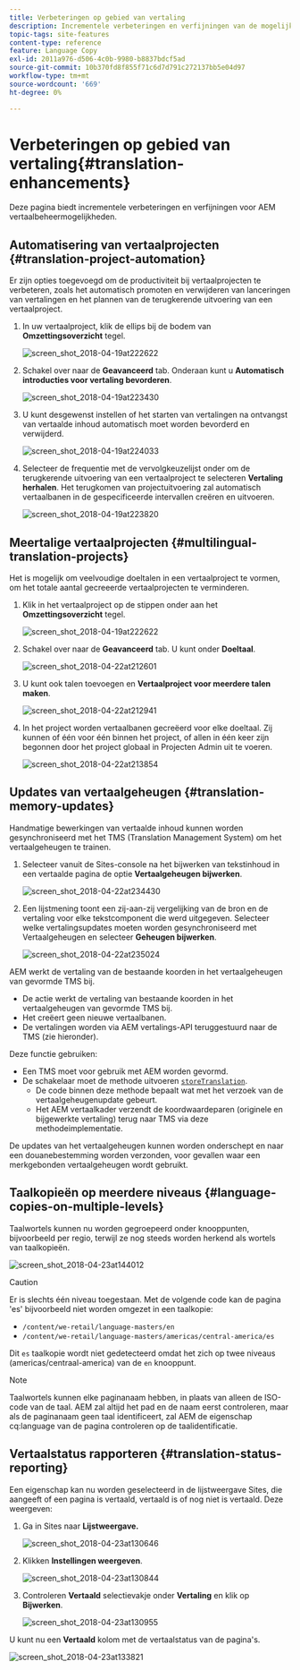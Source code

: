 ```yaml
---
title: Verbeteringen op gebied van vertaling
description: Incrementele verbeteringen en verfijningen van de mogelijkheden voor AEM vertaalbeheer.
topic-tags: site-features
content-type: reference
feature: Language Copy
exl-id: 2011a976-d506-4c0b-9980-b8837bdcf5ad
source-git-commit: 10b370fd8f855f71c6d7d791c272137bb5e04d97
workflow-type: tm+mt
source-wordcount: '669'
ht-degree: 0%

---
```


# Verbeteringen op gebied van vertaling{#translation-enhancements}

Deze pagina biedt incrementele verbeteringen en verfijningen voor AEM vertaalbeheermogelijkheden.

## Automatisering van vertaalprojecten {#translation-project-automation}

Er zijn opties toegevoegd om de productiviteit bij vertaalprojecten te verbeteren, zoals het automatisch promoten en verwijderen van lanceringen van vertalingen en het plannen van de terugkerende uitvoering van een vertaalproject.

1. In uw vertaalproject, klik de ellips bij de bodem van **Omzettingsoverzicht** tegel.

   ![screen_shot_2018-04-19at222622](assets/screen_shot_2018-04-19at222622.jpg)

1. Schakel over naar de **Geavanceerd** tab. Onderaan kunt u **Automatisch introducties voor vertaling bevorderen**.

   ![screen_shot_2018-04-19at223430](assets/screen_shot_2018-04-19at223430.jpg)

1. U kunt desgewenst instellen of het starten van vertalingen na ontvangst van vertaalde inhoud automatisch moet worden bevorderd en verwijderd.

   ![screen_shot_2018-04-19at224033](assets/screen_shot_2018-04-19at224033.jpg)

1. Selecteer de frequentie met de vervolgkeuzelijst onder om de terugkerende uitvoering van een vertaalproject te selecteren **Vertaling herhalen**. Het terugkomen van projectuitvoering zal automatisch vertaalbanen in de gespecificeerde intervallen creëren en uitvoeren.

   ![screen_shot_2018-04-19at223820](assets/screen_shot_2018-04-19at223820.jpg)

## Meertalige vertaalprojecten {#multilingual-translation-projects}

Het is mogelijk om veelvoudige doeltalen in een vertaalproject te vormen, om het totale aantal gecreeerde vertaalprojecten te verminderen.

1. Klik in het vertaalproject op de stippen onder aan het **Omzettingsoverzicht** tegel.

   ![screen_shot_2018-04-19at222622](assets/screen_shot_2018-04-19at222622.jpg)

1. Schakel over naar de **Geavanceerd** tab. U kunt onder **Doeltaal**.

   ![screen_shot_2018-04-22at212601](assets/screen_shot_2018-04-22at212601.jpg)

1. U kunt ook talen toevoegen en **Vertaalproject voor meerdere talen maken**.

   ![screen_shot_2018-04-22at212941](assets/screen_shot_2018-04-22at212941.jpg)

1. In het project worden vertaalbanen gecreëerd voor elke doeltaal. Zij kunnen of één voor één binnen het project, of allen in één keer zijn begonnen door het project globaal in Projecten Admin uit te voeren.

   ![screen_shot_2018-04-22at213854](assets/screen_shot_2018-04-22at213854.jpg)

## Updates van vertaalgeheugen {#translation-memory-updates}

Handmatige bewerkingen van vertaalde inhoud kunnen worden gesynchroniseerd met het TMS (Translation Management System) om het vertaalgeheugen te trainen.

1. Selecteer vanuit de Sites-console na het bijwerken van tekstinhoud in een vertaalde pagina de optie **Vertaalgeheugen bijwerken**.

   ![screen_shot_2018-04-22at234430](assets/screen_shot_2018-04-22at234430.jpg)

1. Een lijstmening toont een zij-aan-zij vergelijking van de bron en de vertaling voor elke tekstcomponent die werd uitgegeven. Selecteer welke vertalingsupdates moeten worden gesynchroniseerd met Vertaalgeheugen en selecteer **Geheugen bijwerken**.

   ![screen_shot_2018-04-22at235024](assets/screen_shot_2018-04-22at235024.jpg)

AEM werkt de vertaling van de bestaande koorden in het vertaalgeheugen van gevormde TMS bij.

* De actie werkt de vertaling van bestaande koorden in het vertaalgeheugen van gevormde TMS bij.
* Het creëert geen nieuwe vertaalbanen.
* De vertalingen worden via AEM vertalings-API teruggestuurd naar de TMS (zie hieronder).

Deze functie gebruiken:

* Een TMS moet voor gebruik met AEM worden gevormd.
* De schakelaar moet de methode uitvoeren [`storeTranslation`](https://developer.adobe.com/experience-manager/reference-materials/cloud-service/javadoc/com/adobe/granite/translation/api/TranslationService.html).
   * De code binnen deze methode bepaalt wat met het verzoek van de vertaalgeheugenupdate gebeurt.
   * Het AEM vertaalkader verzendt de koordwaardeparen (originele en bijgewerkte vertaling) terug naar TMS via deze methodeimplementatie.

De updates van het vertaalgeheugen kunnen worden onderschept en naar een douanebestemming worden verzonden, voor gevallen waar een merkgebonden vertaalgeheugen wordt gebruikt.

## Taalkopieën op meerdere niveaus {#language-copies-on-multiple-levels}

Taalwortels kunnen nu worden gegroepeerd onder knooppunten, bijvoorbeeld per regio, terwijl ze nog steeds worden herkend als wortels van taalkopieën.

![screen_shot_2018-04-23at144012](assets/screen_shot_2018-04-23at144012.jpg)

>[!CAUTION]
>
>Er is slechts één niveau toegestaan. Met de volgende code kan de pagina &#39;es&#39; bijvoorbeeld niet worden omgezet in een taalkopie:
>
>* `/content/we-retail/language-masters/en`
>* `/content/we-retail/language-masters/americas/central-america/es`
>
>Dit `es` taalkopie wordt niet gedetecteerd omdat het zich op twee niveaus (americas/centraal-america) van de `en` knooppunt.

>[!NOTE]
>
>Taalwortels kunnen elke paginanaam hebben, in plaats van alleen de ISO-code van de taal. AEM zal altijd het pad en de naam eerst controleren, maar als de paginanaam geen taal identificeert, zal AEM de eigenschap cq:language van de pagina controleren op de taalidentificatie.

## Vertaalstatus rapporteren {#translation-status-reporting}

Een eigenschap kan nu worden geselecteerd in de lijstweergave Sites, die aangeeft of een pagina is vertaald, vertaald is of nog niet is vertaald. Deze weergeven:

1. Ga in Sites naar **Lijstweergave.**

   ![screen_shot_2018-04-23at130646](assets/screen_shot_2018-04-23at130646.jpg)

1. Klikken **Instellingen weergeven**.

   ![screen_shot_2018-04-23at130844](assets/screen_shot_2018-04-23at130844.jpg)

1. Controleren **Vertaald** selectievakje onder **Vertaling** en klik op **Bijwerken**.

   ![screen_shot_2018-04-23at130955](assets/screen_shot_2018-04-23at130955.jpg)

U kunt nu een **Vertaald** kolom met de vertaalstatus van de pagina&#39;s.

![screen_shot_2018-04-23at133821](assets/screen_shot_2018-04-23at133821.jpg)

